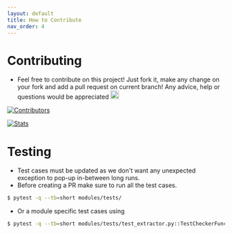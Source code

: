 ```yaml
---
layout: default
title: How to Contribute
nav_order: 4
---
```


# Contributing
- Feel free to contribute on this project! Just fork it, make any change on your fork and add a pull request on current branch! Any advice, help or questions would be appreciated <img src="https://github.githubassets.com/images/icons/emoji/shipit.png" alt=":shipit:" title=":shipit:" width="20px">

[![Contributors](https://contrib.rocks/image?repo=PROxZIMA/DarkSpider "Contributors")](https://github.com/PROxZIMA/DarkSpider/graphs/contributors)

[![Stats](https://repobeats.axiom.co/api/embed/6bcd62cf68bef8f509296f236f21b39f6af128a6.svg "Repobeats analytics image")](https://github.com/PROxZIMA/DarkSpider/pulse)

# Testing
- Test cases must be updated as we don't want any unexpected exception to pop-up in-between long runs.
- Before creating a PR make sure to run all the test cases.

```bash
$ pytest -q --tb=short modules/tests/
```
- Or a module specific test cases using

```bash
$ pytest -q --tb=short modules/tests/test_extractor.py::TestCheckerFunctions::test_outex_002
```
